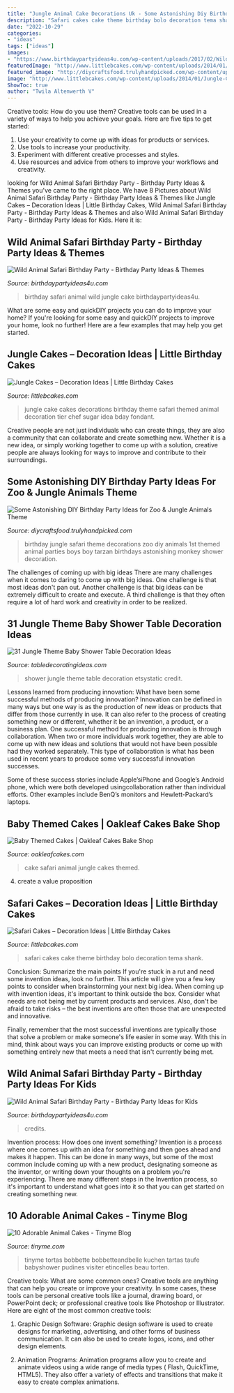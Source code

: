 ```yaml
---
title: "Jungle Animal Cake Decorations Uk - Some Astonishing Diy Birthday Party Ideas For Zoo &amp; Jungle Animals Theme"
description: "Safari cakes cake theme birthday bolo decoration tema shank"
date: "2022-10-29"
categories:
- "ideas"
tags: ["ideas"]
images:
- "https://www.birthdaypartyideas4u.com/wp-content/uploads/2017/02/Wild-Animal-Safari-Birthday-Party-Zebra-Cakepop-600x900.jpg"
featuredImage: "http://www.littlebcakes.com/wp-content/uploads/2014/01/Jungle-Cake-Decorations.jpg"
featured_image: "http://diycraftsfood.trulyhandpicked.com/wp-content/uploads/2016/06/Animal-birthday-party_y2.jpg"
image: "http://www.littlebcakes.com/wp-content/uploads/2014/01/Jungle-Cake-Decorations.jpg"
ShowToc: true
author: "Twila Altenwerth V"
---
```



Creative tools: How do you use them?
Creative tools can be used in a variety of ways to help you achieve your goals. Here are five tips to get started: 
1. Use your creativity to come up with ideas for products or services.
2. Use tools to increase your productivity.
3. Experiment with different creative processes and styles.
4. Use resources and advice from others to improve your workflows and creativity.

	

		
looking for Wild Animal Safari Birthday Party - Birthday Party Ideas &amp; Themes you've came to the right place. We have 8 Pictures about Wild Animal Safari Birthday Party - Birthday Party Ideas &amp; Themes like Jungle Cakes – Decoration Ideas | Little Birthday Cakes, Wild Animal Safari Birthday Party - Birthday Party Ideas &amp; Themes and also Wild Animal Safari Birthday Party - Birthday Party Ideas for Kids. Here it is:
		
    
## Wild Animal Safari Birthday Party - Birthday Party Ideas &amp; Themes

<img loading=lazy src="http://i1.wp.com/www.birthdaypartyideas4u.com/wp-content/uploads/2017/02/Wild-Animal-Safari-Birthday-Party-Cake.jpg" onerror="this.onerror=null;this.src='https://tse4.mm.bing.net/th?id=OIP.hP0txGGjL80-K7vJq1vDWwHaLH&amp;pid=15.1';" alt="Wild Animal Safari Birthday Party - Birthday Party Ideas &amp; Themes">

_Source: birthdaypartyideas4u.com_

>birthday safari animal wild jungle cake birthdaypartyideas4u. 

	

What are some easy and quickDIY projects you can do to improve your home?
If you're looking for some easy and quickDIY projects to improve your home, look no further! Here are a few examples that may help you get started.

    
## Jungle Cakes – Decoration Ideas | Little Birthday Cakes

<img loading=lazy src="http://www.littlebcakes.com/wp-content/uploads/2014/01/Jungle-Cake-Decorations.jpg" onerror="this.onerror=null;this.src='https://tse4.mm.bing.net/th?id=OIP.AmCJ7rR-qwx2Rab9bjSaIwHaJ4&amp;pid=15.1';" alt="Jungle Cakes – Decoration Ideas | Little Birthday Cakes">

_Source: littlebcakes.com_

>jungle cake cakes decorations birthday theme safari themed animal decoration tier chef sugar idea bday fondant. 

	

Creative people are not just individuals who can create things, they are also a community that can collaborate and create something new. Whether it is a new idea, or simply working together to come up with a solution, creative people are always looking for ways to improve and contribute to their surroundings.

    
## Some Astonishing DIY Birthday Party Ideas For Zoo &amp; Jungle Animals Theme

<img loading=lazy src="http://diycraftsfood.trulyhandpicked.com/wp-content/uploads/2016/06/Animal-birthday-party_y2.jpg" onerror="this.onerror=null;this.src='https://tse2.mm.bing.net/th?id=OIP.9tbcoT6Zwi6Zp7tFYD_9cgHaLH&amp;pid=15.1';" alt="Some Astonishing DIY Birthday Party Ideas for Zoo &amp; Jungle Animals Theme">

_Source: diycraftsfood.trulyhandpicked.com_

>birthday jungle safari theme decorations zoo diy animals 1st themed animal parties boys boy tarzan birthdays astonishing monkey shower decoration. 

	

The challenges of coming up with big ideas
There are many challenges when it comes to daring to come up with big ideas. One challenge is that most ideas don't pan out. Another challenge is that big ideas can be extremely difficult to create and execute. A third challenge is that they often require a lot of hard work and creativity in order to be realized.

    
## 31 Jungle Theme Baby Shower Table Decoration Ideas

<img loading=lazy src="https://img1.etsystatic.com/004/0/6034885/il_fullxfull.354968397_hp83.jpg" onerror="this.onerror=null;this.src='https://tse2.mm.bing.net/th?id=OIP.2whIsJLhNnUGFHBzxflqtAHaGu&amp;pid=15.1';" alt="31 Jungle Theme Baby Shower Table Decoration Ideas">

_Source: tabledecoratingideas.com_

>shower jungle theme table decoration etsystatic credit. 

	

Lessons learned from producing innovation: What have been some successful methods of producing innovation?
Innovation can be defined in many ways but one way is as the production of new ideas or products that differ from those currently in use. It can also refer to the process of creating something new or different, whether it be an invention, a product, or a business plan.
One successful method for producing innovation is through collaboration. When two or more individuals work together, they are able to come up with new ideas and solutions that would not have been possible had they worked separately. This type of collaboration is what has been used in recent years to produce some very successful innovation successes.

Some of these success stories include Apple’siPhone and Google’s Android phone, which were both developed usingcollaboration rather than individual efforts. Other examples include BenQ’s monitors and Hewlett-Packard’s laptops.

    
## Baby Themed Cakes | Oakleaf Cakes Bake Shop

<img loading=lazy src="https://live.staticflickr.com/4764/26159855128_c30f4ba54f_b.jpg" onerror="this.onerror=null;this.src='https://tse2.mm.bing.net/th?id=OIP.rc11nvwqhBDzDI31D7SAhQHaLG&amp;pid=15.1';" alt="Baby Themed Cakes | Oakleaf Cakes Bake Shop">

_Source: oakleafcakes.com_

>cake safari animal jungle cakes themed. 

	

4. create a value proposition 

    
## Safari Cakes – Decoration Ideas | Little Birthday Cakes

<img loading=lazy src="http://www.littlebcakes.com/wp-content/uploads/2014/01/Baby-Safari-Cakes.jpg" onerror="this.onerror=null;this.src='https://tse3.mm.bing.net/th?id=OIP.LXyC_m789VZrx3beia89RQHaKY&amp;pid=15.1';" alt="Safari Cakes – Decoration Ideas | Little Birthday Cakes">

_Source: littlebcakes.com_

>safari cakes cake theme birthday bolo decoration tema shank. 

	

Conclusion: Summarize the main points
If you're stuck in a rut and need some invention ideas, look no further. This article will give you a few key points to consider when brainstorming your next big idea.
When coming up with invention ideas, it's important to think outside the box. Consider what needs are not being met by current products and services. Also, don't be afraid to take risks – the best inventions are often those that are unexpected and innovative.

Finally, remember that the most successful inventions are typically those that solve a problem or make someone's life easier in some way. With this in mind, think about ways you can improve existing products or come up with something entirely new that meets a need that isn't currently being met.

    
## Wild Animal Safari Birthday Party - Birthday Party Ideas For Kids

<img loading=lazy src="https://www.birthdaypartyideas4u.com/wp-content/uploads/2017/02/Wild-Animal-Safari-Birthday-Party-Zebra-Cakepop-600x900.jpg" onerror="this.onerror=null;this.src='https://tse4.mm.bing.net/th?id=OIP.x_JzYug4GuLxKZmJJpZX3gHaLH&amp;pid=15.1';" alt="Wild Animal Safari Birthday Party - Birthday Party Ideas for Kids">

_Source: birthdaypartyideas4u.com_

>credits. 

	

Invention process: How does one invent something?
Invention is a process where one comes up with an idea for something and then goes ahead and makes it happen. This can be done in many ways, but some of the most common include coming up with a new product, designating someone as the inventor, or writing down your thoughts on a problem you're experiencing. There are many different steps in the Invention process, so it's important to understand what goes into it so that you can get started on creating something new.

    
## 10 Adorable Animal Cakes - Tinyme Blog

<img loading=lazy src="https://www.tinyme.com/blog/wp-content/uploads/10-adorable-animal-cakes/10-Adorable-Animal-Cakes-5.jpg" onerror="this.onerror=null;this.src='https://tse1.mm.bing.net/th?id=OIP.rBOrGT2HvYuIkLPlzRuUoQHaLH&amp;pid=15.1';" alt="10 Adorable Animal Cakes - Tinyme Blog">

_Source: tinyme.com_

>tinyme tortas bobbette bobbetteandbelle kuchen tartas taufe babyshower pudines visiter etincelles beau torten. 

	

Creative tools: What are some common ones?
Creative tools are anything that can help you create or improve your creativity. In some cases, these tools can be personal creative tools like a journal, drawing board, or PowerPoint deck; or professional creative tools like Photoshop or Illustrator. Here are eight of the most common creative tools:
1. Graphic Design Software: Graphic design software is used to create designs for marketing, advertising, and other forms of business communication. It can also be used to create logos, icons, and other design elements.

2. Animation Programs: Animation programs allow you to create and animate videos using a wide range of media types ( Flash, QuickTime, HTML5). They also offer a variety of effects and transitions that make it easy to create complex animations.


